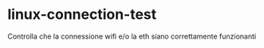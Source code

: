 linux-connection-test
=====================

Controlla che la connessione wifi e/o la eth siano correttamente funzionanti
